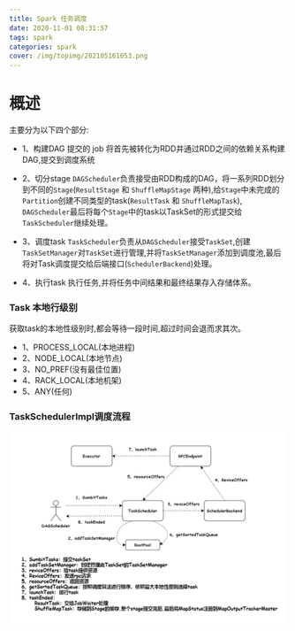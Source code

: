 ```yaml
---
title: Spark 任务调度
date: 2020-11-01 08:31:57
tags: spark
categories: spark
cover: /img/topimg/202105161053.png
---
```




# 概述
主要分为以下四个部分:
* 1、构建DAG
提交的 job 将首先被转化为RDD并通过RDD之间的依赖关系构建DAG,提交到调度系统

* 2、切分stage
`DAGScheduler`负责接受由RDD构成的DAG，将一系列RDD划分到不同的`Stage`(`ResultStage` 和 `ShuffleMapStage` 两种),给`Stage`中未完成的`Partition`创建不同类型的task(`ResultTask` 和 `ShuffleMapTask`),
`DAGScheduler`最后将每个`Stage`中的task以TaskSet的形式提交给`TaskScheduler`继续处理。

* 3、调度task
`TaskScheduler`负责从`DAGScheduler`接受`TaskSet`,创建`TaskSetManager`对`TaskSet`进行管理,并将`TaskSetManager`添加到调度池,最后将对Task调度提交给后端接口(`SchedulerBackend`)处理。

* 4、执行task
执行任务,并将任务中间结果和最终结果存入存储体系。


### Task 本地行级别
获取task的本地性级别时,都会等待一段时间,超过时间会退而求其次。

* 1、PROCESS_LOCAL(本地进程)
* 2、NODE_LOCAL(本地节点)
* 3、NO_PREF(没有最佳位置)
* 4、RACK_LOCAL(本地机架)
* 5、ANY(任何)


### TaskSchedulerImpl调度流程
![TaskSchedulerImpl调度流程.png](/img/blog/TaskSchedulerImpl调度流程.png)

